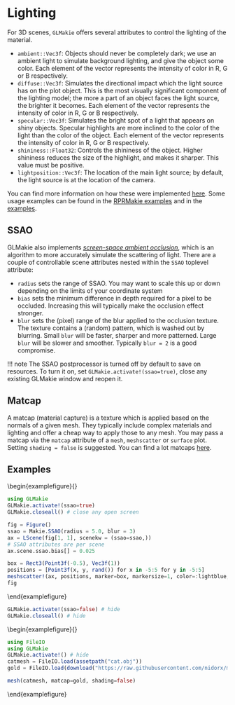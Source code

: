 # Lighting

For 3D scenes, `GLMakie` offers several attributes to control the lighting of the material.

- `ambient::Vec3f`: Objects should never be completely dark; we use an ambient light to simulate background lighting, and give the object some color. Each element of the vector represents the intensity of color in R, G or B respectively.
- `diffuse::Vec3f`: Simulates the directional impact which the light source has on the plot object. This is the most visually significant component of the lighting model; the more a part of an object faces the light source, the brighter it becomes. Each element of the vector represents the intensity of color in R, G or B respectively.
- `specular::Vec3f`: Simulates the bright spot of a light that appears on shiny objects. Specular highlights are more inclined to the color of the light than the color of the object. Each element of the vector represents the intensity of color in R, G or B respectively.
- `shininess::Float32`: Controls the shininess of the object. Higher shininess reduces the size of the highlight, and makes it sharper. This value must be positive.
- `lightposition::Vec3f`: The location of the main light source; by default, the light source is at the location of the camera.

You can find more information on how these were implemented [here](https://learnopengl.com/Lighting/Basic-Lighting).
Some usage examples can be found in the [RPRMakie examples](https://docs.makie.org/stable/documentation/backends/rprmakie/) and in the [examples](https://docs.makie.org/stable/documentation/lighting/#examples).

## SSAO

GLMakie also implements [_screen-space ambient occlusion_](https://learnopengl.com/Advanced-Lighting/SSAO), which is an algorithm to more accurately simulate the scattering of light. There are a couple of controllable scene attributes nested within the `SSAO` toplevel attribute:

- `radius` sets the range of SSAO. You may want to scale this up or
  down depending on the limits of your coordinate system
- `bias` sets the minimum difference in depth required for a pixel to
  be occluded. Increasing this will typically make the occlusion
  effect stronger.
- `blur` sets the (pixel) range of the blur applied to the occlusion texture.
  The texture contains a (random) pattern, which is washed out by
  blurring. Small `blur` will be faster, sharper and more patterned.
  Large `blur` will be slower and smoother. Typically `blur = 2` is
  a good compromise.

!!! note
    The SSAO postprocessor is turned off by default to save on resources. To turn it on, set `GLMakie.activate!(ssao=true)`, close any existing GLMakie window and reopen it.

## Matcap

A matcap (material capture) is a texture which is applied based on the normals of a given mesh. They typically include complex materials and lighting and offer a cheap way to apply those to any mesh. You may pass a matcap via the `matcap` attribute of a `mesh`, `meshscatter` or `surface` plot. Setting `shading = false` is suggested. You can find a lot matcaps [here](https://github.com/nidorx/matcaps).

## Examples



\begin{examplefigure}{}
```julia
using GLMakie
GLMakie.activate!(ssao=true)
GLMakie.closeall() # close any open screen

fig = Figure()
ssao = Makie.SSAO(radius = 5.0, blur = 3)
ax = LScene(fig[1, 1], scenekw = (ssao=ssao,))
# SSAO attributes are per scene
ax.scene.ssao.bias[] = 0.025

box = Rect3(Point3f(-0.5), Vec3f(1))
positions = [Point3f(x, y, rand()) for x in -5:5 for y in -5:5]
meshscatter!(ax, positions, marker=box, markersize=1, color=:lightblue, ssao=true)
fig
```
\end{examplefigure}

```julia
GLMakie.activate!(ssao=false) # hide
GLMakie.closeall() # hide
```

\begin{examplefigure}{}
```julia
using FileIO
using GLMakie
GLMakie.activate!() # hide
catmesh = FileIO.load(assetpath("cat.obj"))
gold = FileIO.load(download("https://raw.githubusercontent.com/nidorx/matcaps/master/1024/E6BF3C_5A4719_977726_FCFC82.png"))

mesh(catmesh, matcap=gold, shading=false)
```
\end{examplefigure}
